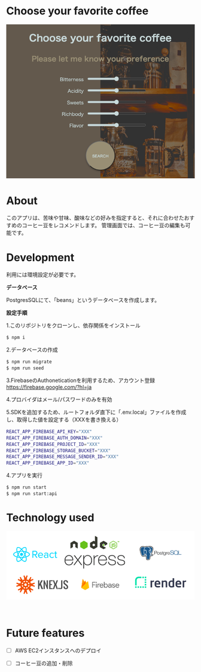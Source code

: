 # Choose your favorite coffee

![image](https://github.com/aya-no/solomvp/blob/main/readmeimg/002.png)



# About

このアプリは、苦味や甘味、酸味などの好みを指定すると、それに合わせたおすすめのコーヒー豆をレコメンドします。
管理画面では、コーヒー豆の編集も可能です。

# Development

利用には環境設定が必要です。

**データベース**

PostgresSQLにて、「beans」というデータベースを作成します。


**設定手順**

1.このリポジトリをクローンし、依存関係をインストール
```bash
$ npm i
```
2.データベースの作成
```bash
$ npm run migrate
$ npm run seed
```
3.FirebaseのAuthoneticationを利用するため、アカウント登録
https://firebase.google.com/?hl=ja

4.プロバイダはメール/パスワードのみを有効

5.SDKを追加するため、ルートフォルダ直下に「.env.local」ファイルを作成し、取得した値を設定する（XXXを書き換える）
```bash
REACT_APP_FIREBASE_API_KEY="XXX"
REACT_APP_FIREBASE_AUTH_DOMAIN="XXX"
REACT_APP_FIREBASE_PROJECT_ID="XXX"
REACT_APP_FIREBASE_STORAGE_BUCKET="XXX"
REACT_APP_FIREBASE_MESSAGE_SENDER_ID="XXX"
REACT_APP_FIREBASE_APP_ID="XXX"
```


4.アプリを実行
```bash
$ npm run start
$ npm run start:api
```

# Technology used

![image](https://github.com/aya-no/solomvp/blob/main/readmeimg/001.png)

<br />

# Future features

- [ ] AWS EC2インスタンスへのデプロイ
- [ ] コーヒー豆の追加・削除

